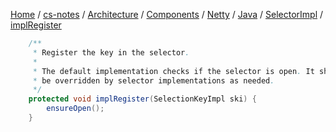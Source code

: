 [Home](https://mengxianbin.github.io) /
[cs-notes](https://mengxianbin.github.io/cs-notes/site) /
[Architecture](https://mengxianbin.github.io/cs-notes/site/Architecture) /
[Components](https://mengxianbin.github.io/cs-notes/site/Architecture/Components) /
[Netty](https://mengxianbin.github.io/cs-notes/site/Architecture/Components/Netty) /
[Java](https://mengxianbin.github.io/cs-notes/site/Architecture/Components/Netty/Java) /
[SelectorImpl](https://mengxianbin.github.io/cs-notes/site/Architecture/Components/Netty/Java/SelectorImpl) /
[implRegister](https://mengxianbin.github.io/cs-notes/site/Architecture/Components/Netty/Java/SelectorImpl/implRegister)

```java
    /**
     * Register the key in the selector.
     *
     * The default implementation checks if the selector is open. It should
     * be overridden by selector implementations as needed.
     */
    protected void implRegister(SelectionKeyImpl ski) {
        ensureOpen();
    }
```
